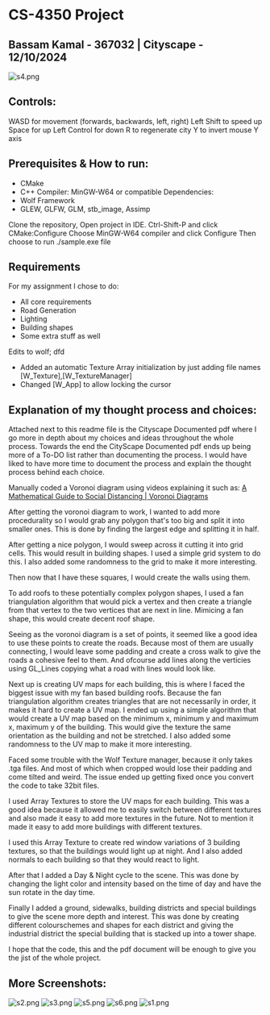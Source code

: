 # CS-4350 Project

## Bassam Kamal - 367032 | Cityscape - 12/10/2024

![s4.png]("https://github.com/Bbrizly/Cityscape\screenshots\s4.png")


## Controls:
WASD            for movement (forwards, backwards, left, right)
Left Shift      to speed up
Space           for up
Left Control    for down
R               to regenerate city
Y               to invert mouse Y axis

## Prerequisites & How to run:
- CMake
- C++ Compiler: MinGW-W64 or compatible
Dependencies:
- Wolf Framework
- GLEW, GLFW, GLM, stb_image, Assimp

Clone the repository, Open project in IDE.
Ctrl-Shift-P and click CMake:Configure
Choose MinGW-W64 compiler and click Configure
Then choose to run ./sample.exe file


## Requirements
For my assignment I chose to do:
- All core requirements
- Road Generation
- Lighting
- Building shapes
- Some extra stuff as well

Edits to wolf;
dfd

- Added an automatic Texture Array initialization by just adding file names [W_Texture],[W_TextureManager]
- Changed [W_App] to allow locking the cursor

## Explanation of my thought process and choices:

Attached next to this readme file is the Cityscape Documented pdf where I go more in depth about my choices and ideas throughout the whole process. Towards the end the CityScape Documented pdf ends up being more of a To-DO list rather than documenting the process. I would have liked to have more time to document the process and explain the thought process behind each choice.

Manually coded a Voronoi diagram using videos explaining it such as: 
[A Mathematical Guide to Social Distancing | Voronoi Diagrams](https://www.youtube.com/watch?v=lmbegJm4EpA&ab_channel=TwoAngles)

After getting the voronoi diagram to work, I wanted to add more procedurality so I would grab any polygon that's too big and split it into smaller ones. This is done by finding the largest edge and splitting it in half.

After getting a nice polygon, I would sweep across it cutting it into grid cells. This would result in building shapes. I used a simple grid system to do this. I also added some randomness to the grid to make it more interesting.

Then now that I have these squares, I would create the walls using them.

To add roofs to these potentially complex polygon shapes, I used a fan triangulation algorithm that would pick a vertex and then create a triangle from that vertex to the two vertices that are next in line. Mimicing a fan shape, this would create decent roof shape.

Seeing as the voronoi diagram is a set of points, it seemed like a good idea to use these points to create the roads. Because most of them are usually connecting, I would leave some padding and create a cross walk to give the roads a cohesive feel to them. And ofcourse add lines along the verticies using GL_Lines copying what a road with lines would look like.

Next up is creating UV maps for each building, this is where I faced the biggest issue with my fan based building roofs. Because the fan triangulation algorithm creates triangles that are not necessarily in order, it makes it hard to create a UV map. I ended up using a simple algorithm that would create a UV map based on the minimum x, minimum y and maximum x, maximum y of the building. This would give the texture the same orientation as the building and not be stretched. I also added some randomness to the UV map to make it more interesting.

Faced some trouble with the Wolf Texture manager, because it only takes .tga files. And most of which when cropped would lose their padding and come tilted and weird. The issue ended up getting fixed once you convert the code to take 32bit files.

I used Array Textures to store the UV maps for each building. This was a good idea because it allowed me to easily switch between different textures and also made it easy to add more textures in the future. Not to mention it made it easy to add more buildings with different textures.

I used this Array Texture to create red window variations of 3 building textures, 
so that the buildings would light up at night. And I also added normals to each building so that they would react to light.

After that I added a Day & Night cycle to the scene. This was done by changing the light color and intensity based on the time of day and have the sun rotate in the day time.

Finally I added a ground, sidewalks, building districts and special buildings to give the scene more depth and interest. This was done by creating different colourschemes and shapes for each district and giving the industrial district the special building that is stacked up into a tower shape.

I hope that the code, this and the pdf document will be enough to give you the jist of the whole project.

## More Screenshots:

![s2.png]("https://github.com/Bbrizly/Cityscape\screenshots\s2.png")
![s3.png]("https://github.com/Bbrizly/Cityscape\screenshots\s3.png")
![s5.png]("https://github.com/Bbrizly/Cityscape\screenshots\s5.png")
![s6.png]("https://github.com/Bbrizly/Cityscape\screenshots\s6.png")
![s1.png]("https://github.com/Bbrizly/Cityscape\screenshots\s1.png")
